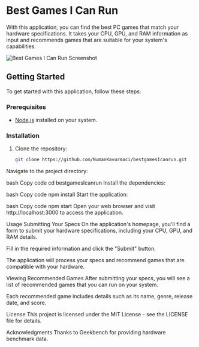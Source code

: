 # Best Games I Can Run

With this application, you can find the best PC games that match your hardware specifications. It takes your CPU, GPU, and RAM information as input and recommends games that are suitable for your system's capabilities.

![Best Games I Can Run Screenshot](/path/to/screenshot.png)

## Getting Started

To get started with this application, follow these steps:

### Prerequisites

- [Node.js](https://nodejs.org/) installed on your system.

### Installation

1. Clone the repository:

   ```bash
   git clone https://github.com/NumanKavurmaci/bestgamesIcanrun.git
Navigate to the project directory:

bash
Copy code
cd bestgamesIcanrun
Install the dependencies:

bash
Copy code
npm install
Start the application:

bash
Copy code
npm start
Open your web browser and visit http://localhost:3000 to access the application.

Usage
Submitting Your Specs
On the application's homepage, you'll find a form to submit your hardware specifications, including your CPU, GPU, and RAM details.

Fill in the required information and click the "Submit" button.

The application will process your specs and recommend games that are compatible with your hardware.

Viewing Recommended Games
After submitting your specs, you will see a list of recommended games that you can run on your system.

Each recommended game includes details such as its name, genre, release date, and score.

License
This project is licensed under the MIT License - see the LICENSE file for details.

Acknowledgments
Thanks to Geekbench for providing hardware benchmark data.
